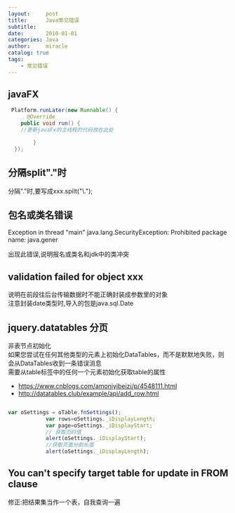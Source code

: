 ```yaml
---
layout:     post
title:      Java常见错误
subtitle:   
date:       2010-01-01
categories: Java
author:     miracle
catalog: true
tags:
    - 常见错误
---
```


## javaFX

```java
 Platform.runLater(new Runnable() {
      @Override
    public void run() {
    //更新javaFx的主线程的代码放在此处

        }
  });
```

## 分隔split"."时

分隔"."时,要写成xxx.spilt("\\.");

## 包名或类名错误

Exception in thread "main" java.lang.SecurityException: Prohibited package name: java.gener  

出现此错误,说明报名或类名和jdk中的类冲突

## validation failed for object xxx

说明在前段往后台传输数据时不能正确封装成参数里的对象  
注意封装date类型时,导入的包是java.sql.Date

## jquery.datatables 分页



非表节点初始化  
如果您尝试在任何其他类型的元素上初始化DataTables，而不是默默地失败，则会从DataTables收到一条错误消息  
需要从table标签中的任何一个元素初始化获取table的属性

* https://www.cnblogs.com/amoniyibeizi/p/4548111.html
* http://datatables.club/example/api/add_row.html

```js

var oSettings = oTable.fnSettings();
            var rows=oSettings._iDisplayLength;
            var page=oSettings._iDisplayStart;
            // 获取页码值
            alert(oSettings._iDisplayStart);
            //获取页面分割长度
            alert(oSettings._iDisplayLength);
```


## You can't specify target table for update in FROM clause

修正:把结果集当作一个表，自我查询一遍